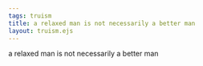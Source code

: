 ```yaml
---
tags: truism
title: a relaxed man is not necessarily a better man
layout: truism.ejs
---
```


a relaxed man is not necessarily a better man